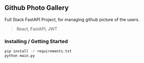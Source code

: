 ## Github Photo Gallery

Full Stack FastAPI Project, for managing github picture of the users.
> React, FastAPI, JWT

### Installing / Getting Started

```sh
pip install -r requirements.txt
python main.py
```

